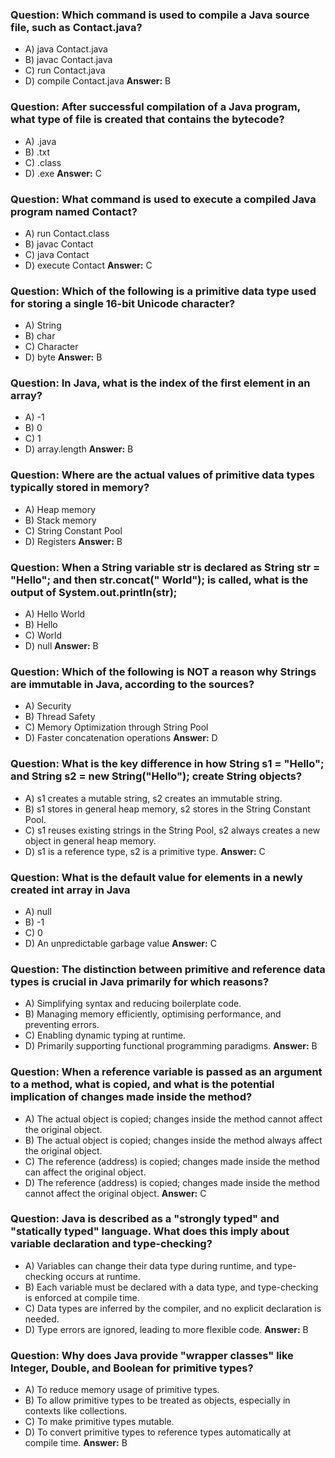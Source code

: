 ﻿### Question: Which command is used to compile a Java source file, such as Contact.java?

- A) java Contact.java
- B) javac Contact.java
- C) run Contact.java
- D) compile Contact.java
  **Answer:** B

### Question: After successful compilation of a Java program, what type of file is created that contains the bytecode?

- A) .java
- B) .txt
- C) .class
- D) .exe
  **Answer:** C

### Question: What command is used to execute a compiled Java program named Contact?

- A) run Contact.class
- B) javac Contact
- C) java Contact
- D) execute Contact
  **Answer:** C

### Question: Which of the following is a primitive data type used for storing a single 16-bit Unicode character?

- A) String
- B) char
- C) Character
- D) byte
  **Answer:** B

### Question: In Java, what is the index of the first element in an array?

- A) -1
- B) 0
- C) 1
- D) array.length
  **Answer:** B

### Question: Where are the actual values of primitive data types typically stored in memory?

- A) Heap memory
- B) Stack memory
- C) String Constant Pool
- D) Registers
  **Answer:** B

### Question: When a String variable str is declared as String str = "Hello"; and then str.concat(" World"); is called, what is the output of System.out.println(str);

- A) Hello World
- B) Hello
- C) World
- D) null
  **Answer:** B

### Question: Which of the following is NOT a reason why Strings are immutable in Java, according to the sources?

- A) Security
- B) Thread Safety
- C) Memory Optimization through String Pool
- D) Faster concatenation operations
  **Answer:** D

### Question: What is the key difference in how String s1 = "Hello"; and String s2 = new String("Hello"); create String objects?

- A) s1 creates a mutable string, s2 creates an immutable string.
- B) s1 stores in general heap memory, s2 stores in the String Constant Pool.
- C) s1 reuses existing strings in the String Pool, s2 always creates a new object in general heap memory.
- D) s1 is a reference type, s2 is a primitive type.
  **Answer:** C

### Question: What is the default value for elements in a newly created int array in Java

- A) null
- B) -1
- C) 0
- D) An unpredictable garbage value
  **Answer:** C

### Question: The distinction between primitive and reference data types is crucial in Java primarily for which reasons?

- A) Simplifying syntax and reducing boilerplate code.
- B) Managing memory efficiently, optimising performance, and preventing errors.
- C) Enabling dynamic typing at runtime.
- D) Primarily supporting functional programming paradigms.
  **Answer:** B

### Question: When a reference variable is passed as an argument to a method, what is copied, and what is the potential implication of changes made inside the method?

- A) The actual object is copied; changes inside the method cannot affect the original object.
- B) The actual object is copied; changes inside the method always affect the original object.
- C) The reference (address) is copied; changes made inside the method can affect the original object.
- D) The reference (address) is copied; changes made inside the method cannot affect the original object.
  **Answer:** C

### Question: Java is described as a "strongly typed" and "statically typed" language. What does this imply about variable declaration and type-checking?

- A) Variables can change their data type during runtime, and type-checking occurs at runtime.
- B) Each variable must be declared with a data type, and type-checking is enforced at compile time.
- C) Data types are inferred by the compiler, and no explicit declaration is needed.
- D) Type errors are ignored, leading to more flexible code.
  **Answer:** B

### Question: Why does Java provide "wrapper classes" like Integer, Double, and Boolean for primitive types?

- A) To reduce memory usage of primitive types.
- B) To allow primitive types to be treated as objects, especially in contexts like collections.
- C) To make primitive types mutable.
- D) To convert primitive types to reference types automatically at compile time.
  **Answer:** B
